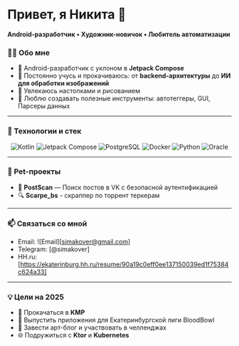 # Привет, я Никита 👋
**Android-разработчик • Художник-новичок • Любитель автоматизации**

### 🙋‍♂️ Обо мне
- 🔧 Android-разработчик с уклоном в **Jetpack Compose**
- 🧠 Постоянно учусь и прокачиваюсь: от **backend-архитектуры** до **ИИ для обработки изображений**
- 🎨 Увлекаюсь настолками и рисованием
- 🧰 Люблю создавать полезные инструменты: автотеггеры, GUI, Парсеры данных

---

### 🚀 Технологии и стек

<div align="center">
  
![Kotlin](https://img.shields.io/badge/Kotlin-7F52FF?style=for-the-badge&logo=kotlin&logoColor=white)
![Jetpack Compose](https://img.shields.io/badge/Jetpack_Compose-4285F4?style=for-the-badge&logo=android&logoColor=white)
![PostgreSQL](https://img.shields.io/badge/PostgreSQL-336791?style=for-the-badge&logo=postgresql&logoColor=white)
![Docker](https://img.shields.io/badge/Docker-2496ED?style=for-the-badge&logo=docker&logoColor=white)
![Python](https://img.shields.io/badge/Python-3670A0?style=for-the-badge&logo=python&logoColor=white)
![Oracle](https://img.shields.io/badge/Oracle_DB-F80000?style=for-the-badge&logo=oracle&logoColor=white)

</div>

---

### 🧩 Pet-проекты

- 📱 **PostScan** — Поиск постов в VK с безопасной аутентификацией
- 🔍 **Scarpe_bs** - скраппер по торрент теркерам

---

### 📫 Связаться со мной

- Email: ![Email][simakover@gmail.com]
- Telegram: [@simakover]
- HH.ru: [https://ekaterinburg.hh.ru/resume/90a19c0eff0ee137150039ed1f75384c624a33]

---

### 💡 Цели на 2025

- 🔋 Прокачаться в **KMP**
- 📱 Выпустить приложения для Екатеринбургской лиги BloodBowl
- 🎨 Завести арт-блог и участвовать в челленджах
- 🌐 Подружиться с **Ktor** и **Kubernetes**

